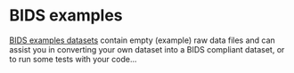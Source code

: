# BIDS examples

[BIDS examples datasets](./examples.md) contain empty (example) raw data files
and can assist you in converting your own dataset into a BIDS compliant dataset,
or to run some tests with your code...
<!--lint ignore -->
